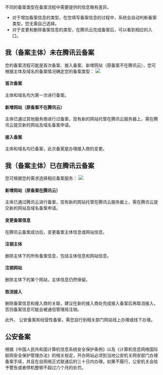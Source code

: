 不同的备案类型在备案流程中需要提供的信息略有差异。

- 对于增加备案信息的类型，在您填写备案信息的过程中，系统会自动判断备案类型，您无需自己选择。
- 对于变更和删除备案信息的类型，在腾讯云完成备案后，可以看到相应的入口。

## 我（备案主体）未在腾讯云备案

您的备案流程可能是首次备案、接入备案、新增网站（原备案不在腾讯云），您可根据主体及域名的备案情况确定您的备案类型：
![](https://main.qcloudimg.com/raw/02814ea73a8160fbe596ebec3f57c6f8.png)

#### 首次备案

主体和域名均为第一次进行备案。

#### 新增网站（原备案不在腾讯云）

主体已通过其他服务商进行过备案，现有新的网站托管在腾讯云服务器上，需在腾讯云提交新的网站及域名备案申请。

#### 接入备案

主体和域名均已备案，此次备案是办理接入商的变更。


## 我（备案主体）已在腾讯云备案

您可根据您的需求选择相应备案服务：
![](https://main.qcloudimg.com/raw/cad95f5473c725fe897b059298ba9642.png)

#### 新增网站（原备案在腾讯云）

主体已通过腾讯云进行备案，现有新的网站托管在腾讯云服务器上，需在腾讯云提交新的网站及域名备案申请。

#### 变更备案信息

在腾讯云备案成功后，变更备案主体信息或网站信息。

#### 注销主体

删除主体下的所有备案信息，包括主体信息和网站信息。

#### 注销网站

删除主体下的某个网站，主体信息仍然保留。

#### 取消接入

删除备案信息和接入商的关联，建议在新的接入商处完成接入备案后再取消接入，否则备案信息可能会被通信管理局注销。



此外， 公安备案和经营性备案，需您自行到相关部门网站线上办理或线下办理。

## 公安备案

根据《中国人民共和国计算机信息系统安全保护条例》以及《计算机信息网络国际联网安全保护管理办法》的相关规定，开办网站必须到当地公安机关网安部门办理备案手续，并且在自网络正式联通后的三十日内办理，如果不履行，公安机关会给予警告或者停机整顿不超过六个月的处罚。 
